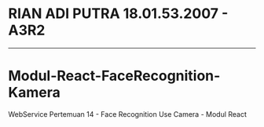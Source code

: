 # RIAN ADI PUTRA 18.01.53.2007 - A3R2
---------------------------------------------------------------------------------------------
# Modul-React-FaceRecognition-Kamera
WebService Pertemuan 14 - Face Recognition Use Camera - Modul React
